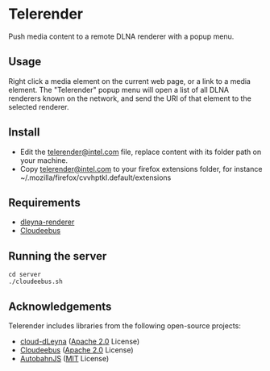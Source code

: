 Telerender
===========

Push media content to a remote DLNA renderer with a popup menu.


Usage
-----

Right click a media element on the current web page, or a link to a media element. 
The "Telerender" popup menu will open a list of all DLNA renderers known on the network,
and send the URI of that element to the selected renderer.


Install
-------

  * Edit the telerender@intel.com file, replace content with its folder path on your machine.
  * Copy telerender@intel.com to your firefox extensions folder, for instance ~/.mozilla/firefox/cvvhptkl.default/extensions


Requirements
------------

  * [dleyna-renderer](https://github.com/01org/dleyna-renderer)
  * [Cloudeebus](https://github.com/01org/cloudeebus)


Running the server
------------------

	cd server
	./cloudeebus.sh


Acknowledgements
----------------

Telerender includes libraries from the following open-source projects:

  * [cloud-dLeyna](https://github.com/01org/cloud-dleyna) ([Apache 2.0](http://opensource.org/licenses/Apache-2.0) License)
  * [Cloudeebus](https://github.com/01org/cloudeebus) ([Apache 2.0](http://opensource.org/licenses/Apache-2.0) License)
  * [AutobahnJS](http://autobahn.ws/js) ([MIT](http://opensource.org/licenses/MIT) License)
